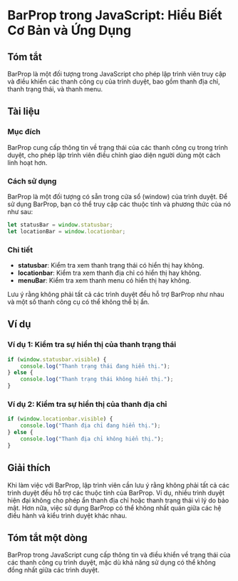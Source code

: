 <!--
Meta Description: # BarProp trong JavaScript: Hiểu Biết Cơ Bản và Ứng Dụng ## Tóm tắt BarProp là một đối tượng trong JavaScript cho phép lập trình viên truy cập và điều...
Meta Keywords: thanh, trình, không, barprop, các
-->

# BarProp trong JavaScript: Hiểu Biết Cơ Bản và Ứng Dụng

## Tóm tắt
BarProp là một đối tượng trong JavaScript cho phép lập trình viên truy cập và điều khiển các thanh công cụ của trình duyệt, bao gồm thanh địa chỉ, thanh trạng thái, và thanh menu.

## Tài liệu
### Mục đích
BarProp cung cấp thông tin về trạng thái của các thanh công cụ trong trình duyệt, cho phép lập trình viên điều chỉnh giao diện người dùng một cách linh hoạt hơn.

### Cách sử dụng
BarProp là một đối tượng có sẵn trong cửa sổ (window) của trình duyệt. Để sử dụng BarProp, bạn có thể truy cập các thuộc tính và phương thức của nó như sau:

```javascript
let statusBar = window.statusbar;
let locationBar = window.locationbar;
```

### Chi tiết
- **statusbar**: Kiểm tra xem thanh trạng thái có hiển thị hay không.
- **locationbar**: Kiểm tra xem thanh địa chỉ có hiển thị hay không.
- **menuBar**: Kiểm tra xem thanh menu có hiển thị hay không.

Lưu ý rằng không phải tất cả các trình duyệt đều hỗ trợ BarProp như nhau và một số thanh công cụ có thể không thể bị ẩn.

## Ví dụ
### Ví dụ 1: Kiểm tra sự hiển thị của thanh trạng thái
```javascript
if (window.statusbar.visible) {
    console.log("Thanh trạng thái đang hiển thị.");
} else {
    console.log("Thanh trạng thái không hiển thị.");
}
```

### Ví dụ 2: Kiểm tra sự hiển thị của thanh địa chỉ
```javascript
if (window.locationbar.visible) {
    console.log("Thanh địa chỉ đang hiển thị.");
} else {
    console.log("Thanh địa chỉ không hiển thị.");
}
```

## Giải thích
Khi làm việc với BarProp, lập trình viên cần lưu ý rằng không phải tất cả các trình duyệt đều hỗ trợ các thuộc tính của BarProp. Ví dụ, nhiều trình duyệt hiện đại không cho phép ẩn thanh địa chỉ hoặc thanh trạng thái vì lý do bảo mật. Hơn nữa, việc sử dụng BarProp có thể không nhất quán giữa các hệ điều hành và kiểu trình duyệt khác nhau.

## Tóm tắt một dòng
BarProp trong JavaScript cung cấp thông tin và điều khiển về trạng thái của các thanh công cụ trình duyệt, mặc dù khả năng sử dụng có thể không đồng nhất giữa các trình duyệt.